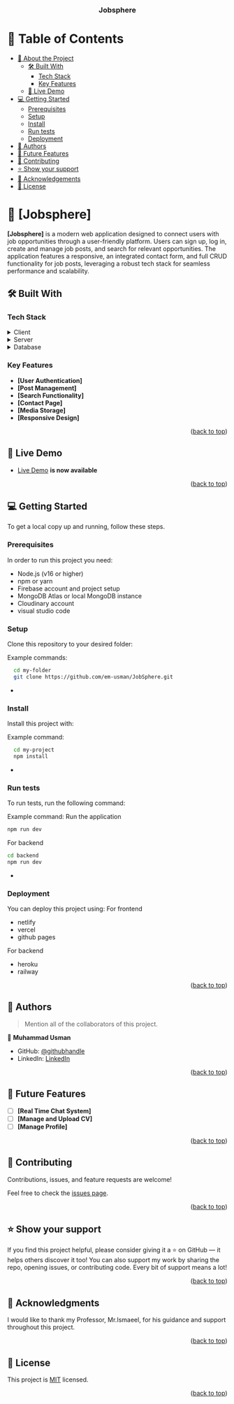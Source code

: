 <a name="readme-top"></a>

<div align="center">
  <!-- You are encouraged to replace this logo with your own! Otherwise you can also remove it. -->
  <!-- <img src="murple_logo.png" alt="logo" width="140"  height="auto" /> -->
  <br/>

  <h3><b>Jobsphere</b></h3>

</div>

<!-- TABLE OF CONTENTS -->

# 📗 Table of Contents

- [📖 About the Project](#about-project)
  - [🛠 Built With](#built-with)
    - [Tech Stack](#tech-stack)
    - [Key Features](#key-features)
  - [🚀 Live Demo](#live-demo)
- [💻 Getting Started](#getting-started)
  - [Prerequisites](#prerequisites)
  - [Setup](#setup)
  - [Install](#install)
  <!-- - [Usage](#usage) -->
  - [Run tests](#run-tests)
  - [Deployment](#deployment)
- [👥 Authors](#authors)
- [🔭 Future Features](#future-features)
- [🤝 Contributing](#contributing)
- [⭐️ Show your support](#support)
- [🙏 Acknowledgements](#acknowledgements)
- [📝 License](#license)

<!-- PROJECT DESCRIPTION -->

# 📖 [Jobsphere] <a name="about-project"></a>

**[Jobsphere]** is a modern web application designed to connect users with job opportunities through a user-friendly platform. Users can sign up, log in, create and manage job posts, and search for relevant opportunities. The application features a responsive, an integrated contact form, and full CRUD functionality for job posts, leveraging a robust tech stack for seamless performance and scalability.

## 🛠 Built With <a name="built-with"></a>

### Tech Stack <a name="tech-stack"></a>

<details>
  <summary>Client</summary>
  <ul>
    <li><a href="https://reactjs.org/">React.js</a></li>
    <li><a href="https://html.com/html5/">HTML5</a></li>
    <li><a href="w3schools.com/css/">CSS3</a></li>
    <li><a href="https://nodejs.org/en">Node.js</a></li>
    <li><a href="https://code.visualstudio.com/Download">VsCode</a></li>
    <li><a href="https://git-scm.com/downlo">Git</a></li>
    <li><a href="https://github.com/">Github</a></li>
  </ul>
</details>

<details>
  <summary>Server</summary>
  <ul>
    <li><a href="https://expressjs.com/">Express.js</a></li>
  </ul>
</details>

<details>
<summary>Database</summary>
  <ul>
    <li><a href="https://firebase.google.com/studio">Firebase</a></li>
    <li><a href="https://www.mongodb.com/">MongoDB</a></li>

  </ul>
</details>

<!-- Features -->

### Key Features <a name="key-features"></a>

- **[User Authentication]**
- **[Post Management]**
- **[Search Functionality]**
- **[Contact Page]**
- **[Media Storage]**
- **[Responsive Design]**

<p align="right">(<a href="#readme-top">back to top</a>)</p>

<!-- LIVE DEMO -->

## 🚀 Live Demo <a name="live-demo"></a>

- [Live Demo](https://jobspheres-v1.netlify.app/home) **is now available**

<p align="right">(<a href="#readme-top">back to top</a>)</p>

<!-- GETTING STARTED -->

## 💻 Getting Started <a name="getting-started"></a>

To get a local copy up and running, follow these steps.

### Prerequisites

In order to run this project you need:

- Node.js (v16 or higher)
- npm or yarn
- Firebase account and project setup
- MongoDB Atlas or local MongoDB instance
- Cloudinary account
- visual studio code

### Setup

Clone this repository to your desired folder:

Example commands:

```sh
  cd my-folder
  git clone https://github.com/em-usman/JobSphere.git
```

-

### Install

Install this project with:

Example command:

```sh
  cd my-project
  npm install
```

-

<!-- ### Usage

To run the project, execute the following command: -->

<!--
Example command:

```sh
  rails server
```
--->

### Run tests

To run tests, run the following command:

Example command:
Run the application

```sh
npm run dev
```

For backend

```sh
cd backend
npm run dev
```

-

### Deployment

You can deploy this project using:
For frontend

- netlify
- vercel
- github pages

For backend

- heroku
- railway

<p align="right">(<a href="#readme-top">back to top</a>)</p>

<!-- AUTHORS -->

## 👥 Authors <a name="authors"></a>

> Mention all of the collaborators of this project.

👤 **Muhammad Usman**

- GitHub: [@githubhandle](https://github.com/em-usman)
- LinkedIn: [LinkedIn](https://www.linkedin.com/in/osman-tariq-8a7543266/)

<p align="right">(<a href="#readme-top">back to top</a>)</p>

<!-- FUTURE FEATURES -->

## 🔭 Future Features <a name="future-features"></a>

- [ ] **[Real Time Chat System]**
- [ ] **[Manage and Upload CV]**
- [ ] **[Manage Profile]**

<p align="right">(<a href="#readme-top">back to top</a>)</p>

<!-- CONTRIBUTING -->

## 🤝 Contributing <a name="contributing"></a>

Contributions, issues, and feature requests are welcome!

Feel free to check the [issues page](https://github.com/em-usman/JobSphere/issues).

<p align="right">(<a href="#readme-top">back to top</a>)</p>

<!-- SUPPORT -->

## ⭐️ Show your support <a name="support"></a>

If you find this project helpful, please consider giving it a ⭐ on GitHub — it helps others discover it too!
You can also support my work by sharing the repo, opening issues, or contributing code. Every bit of support means a lot!

<p align="right">(<a href="#readme-top">back to top</a>)</p>

<!-- ACKNOWLEDGEMENTS -->

## 🙏 Acknowledgments <a name="acknowledgements"></a>

I would like to thank my Professor, Mr.Ismaeel, for his guidance and support throughout this project.

<p align="right">(<a href="#readme-top">back to top</a>)</p>

<!-- LICENSE -->

## 📝 License <a name="license"></a>

This project is [MIT](./LICENSE) licensed.

<p align="right">(<a href="#readme-top">back to top</a>)</p>
